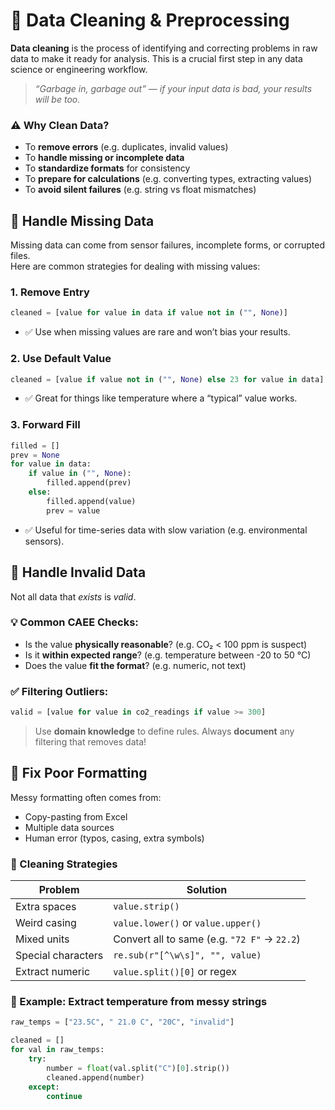 # 🧼 Data Cleaning & Preprocessing

**Data cleaning** is the process of identifying and correcting problems in raw data to make it ready for analysis. This is a crucial first step in any data science or engineering workflow.

> _“Garbage in, garbage out” — if your input data is bad, your results will be too._

### ⚠️ Why Clean Data?

- To **remove errors** (e.g. duplicates, invalid values)
- To **handle missing or incomplete data**
- To **standardize formats** for consistency
- To **prepare for calculations** (e.g. converting types, extracting values)
- To **avoid silent failures** (e.g. string vs float mismatches)

## 🧯 Handle Missing Data

Missing data can come from sensor failures, incomplete forms, or corrupted files.  
Here are common strategies for dealing with missing values:

### 1. **Remove Entry**
```python
cleaned = [value for value in data if value not in ("", None)]
```
- ✅ Use when missing values are rare and won’t bias your results.

### 2. **Use Default Value**
```python
cleaned = [value if value not in ("", None) else 23 for value in data]
```
- ✅ Great for things like temperature where a “typical” value works.

### 3. **Forward Fill**
```python
filled = []
prev = None
for value in data:
    if value in ("", None):
        filled.append(prev)
    else:
        filled.append(value)
        prev = value
```
- ✅ Useful for time-series data with slow variation (e.g. environmental sensors).

## 🚫 Handle Invalid Data

Not all data that *exists* is *valid*.

### 💡 Common CAEE Checks:
- Is the value **physically reasonable**? (e.g. CO₂ < 100 ppm is suspect)
- Is it **within expected range**? (e.g. temperature between -20 to 50 °C)
- Does the value **fit the format**? (e.g. numeric, not text)

### ✅ Filtering Outliers:
```python
valid = [value for value in co2_readings if value >= 300]
```

> Use **domain knowledge** to define rules. Always **document** any filtering that removes data!

## 🧹 Fix Poor Formatting

Messy formatting often comes from:
- Copy-pasting from Excel
- Multiple data sources
- Human error (typos, casing, extra symbols)

### 🔧 Cleaning Strategies

| Problem | Solution |
|--------|----------|
| Extra spaces | `value.strip()` |
| Weird casing | `value.lower()` or `value.upper()` |
| Mixed units | Convert all to same (e.g. `"72 F"` → `22.2`) |
| Special characters | `re.sub(r"[^\w\s]", "", value)` |
| Extract numeric | `value.split()[0]` or regex |

### 🧪 Example: Extract temperature from messy strings
```python
raw_temps = ["23.5C", " 21.0 C", "20C", "invalid"]

cleaned = []
for val in raw_temps:
    try:
        number = float(val.split("C")[0].strip())
        cleaned.append(number)
    except:
        continue
```